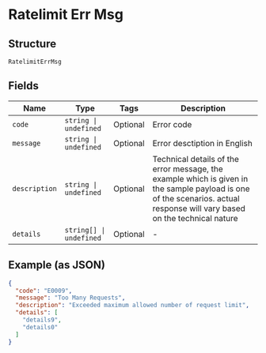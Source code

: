 
# Ratelimit Err Msg

## Structure

`RatelimitErrMsg`

## Fields

| Name | Type | Tags | Description |
|  --- | --- | --- | --- |
| `code` | `string \| undefined` | Optional | Error code |
| `message` | `string \| undefined` | Optional | Error desctiption in English |
| `description` | `string \| undefined` | Optional | Technical details of the error message, the example which is given in the sample payload is one of the scenarios. actual response will vary based on the technical nature |
| `details` | `string[] \| undefined` | Optional | - |

## Example (as JSON)

```json
{
  "code": "E0009",
  "message": "Too Many Requests",
  "description": "Exceeded maximum allowed number of request limit",
  "details": [
    "details9",
    "details0"
  ]
}
```

